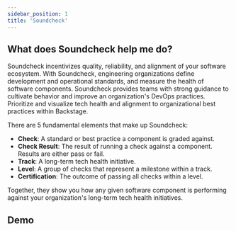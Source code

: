 ```yaml
---
sidebar_position: 1
title: 'Soundcheck'
---
```


## What does Soundcheck help me do?
Soundcheck incentivizes quality, reliability, and alignment of your software ecosystem. With Soundcheck, engineering organizations define development and operational standards, and measure the health of software components. Soundcheck provides teams with strong guidance to cultivate behavior and improve an organization's DevOps practices. Prioritize and visualize tech health and alignment to organizational best practices within Backstage.

There are 5 fundamental elements that make up Soundcheck:

- **Check**: A standard or best practice a component is graded against.
- **Check Result**: The result of running a check against a component. Results are either pass or fail.
- **Track**: A long-term tech health initiative.
- **Level**: A group of checks that represent a milestone within a track.
- **Certification**: The outcome of passing all checks within a level.

Together, they show you how any given software component is performing against your organization's long-term tech health initiatives.

## Demo
